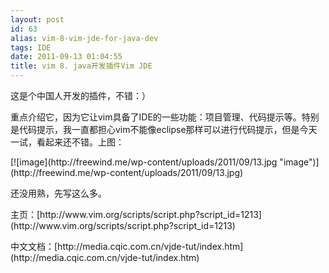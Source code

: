 ```yaml
---
layout: post
id: 63
alias: vim-8-vim-jde-for-java-dev
tags: IDE
date: 2011-09-13 01:04:55
title: vim 8. java开发插件Vim JDE
---
```


这是个中国人开发的插件，不错：）
<p>重点介绍它，因为它让vim具备了IDE的一些功能：项目管理、代码提示等。特别是代码提示，我一直都担心vim不能像eclipse那样可以进行代码提示，但是今天一试，看起来还不错。上图：
<p>[![image](http://freewind.me/wp-content/uploads/2011/09/13.jpg "image")](http://freewind.me/wp-content/uploads/2011/09/13.jpg)
<p>还没用熟，先写这么多。
<p>主页：[http://www.vim.org/scripts/script.php?script_id=1213](http://www.vim.org/scripts/script.php?script_id=1213)
<p>中文文档：[http://media.cqic.com.cn/vjde-tut/index.htm](http://media.cqic.com.cn/vjde-tut/index.htm)
